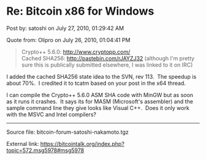 # Re: Bitcoin x86 for Windows

Post by: satoshi on July 27, 2010, 01:29:42 AM

Quote from: Olipro on July 26, 2010, 01:04:41 PM

> Crypto++ 5.6.0: http://www.cryptopp.com/ <br>
> Cached SHA256: http://pastebin.com/rJAYZJ32 (although I'm pretty sure this is publically submitted elsewhere, I was linked to it on IRC)

I added the cached SHA256 state idea to the SVN, rev 113. &nbsp;The speedup is about 70%. &nbsp;I credited it to tcatm based on your post in the x64 thread.

I can compile the Crypto++ 5.6.0 ASM SHA code with MinGW but as soon as it runs it crashes. &nbsp;It says its for MASM (Microsoft's assembler) and the sample command line they give looks like Visual C++. &nbsp;Does it only work with the MSVC and Intel compilers?

---

Source file: bitcoin-forum-satoshi-nakamoto.tgz

External link: https://bitcointalk.org/index.php?topic=572.msg5978#msg5978
